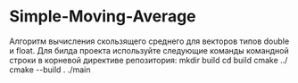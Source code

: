 # Simple-Moving-Average
Алгоритм вычисления скользящего среднего для векторов типов double и float.
Для билда проекта используйте следующие команды командной строки в корневой директиве репозитория:
mkdir build
cd build
cmake ../
cmake --build .
./main
